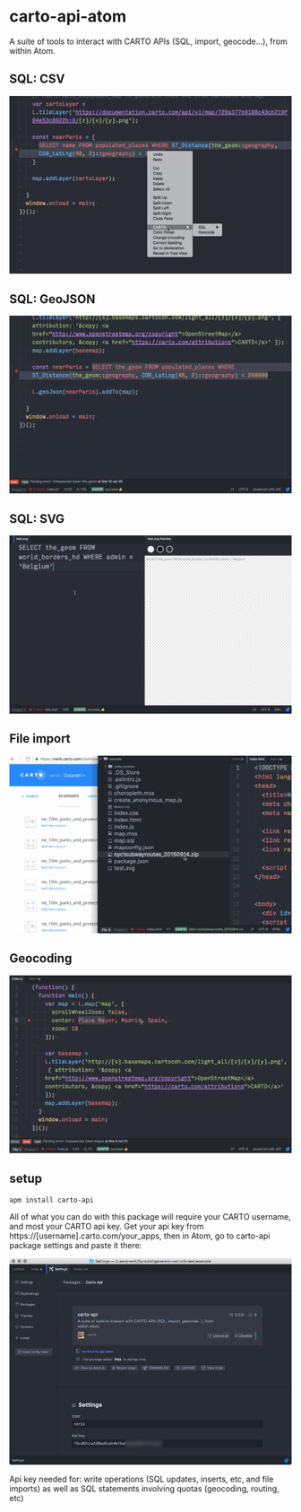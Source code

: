 # carto-api-atom
A suite of tools to interact with CARTO APIs (SQL, import, geocode...), from within Atom.

## SQL: CSV

<img src="./documentation/atom1.gif" />

## SQL: GeoJSON

<img src="./documentation/atom2.gif" />

## SQL: SVG

<img src="./documentation/atom3.gif" />

## File import

<img src="./documentation/atom-import.gif" />

## Geocoding

<img src="./documentation/atom-geocode.gif" />

## setup

```
apm install carto-api
```

All of what you can do with this package will require your CARTO username, and most your CARTO api key.
Get your api key from https://[username].carto.com/your_apps, then in Atom, go to carto-api package settings and paste it there:

<img src="./documentation/prefs.png" />

Api key needed for:
write operations (SQL updates, inserts, etc, and file imports) as well as SQL statements involving quotas (geocoding, routing, etc)
